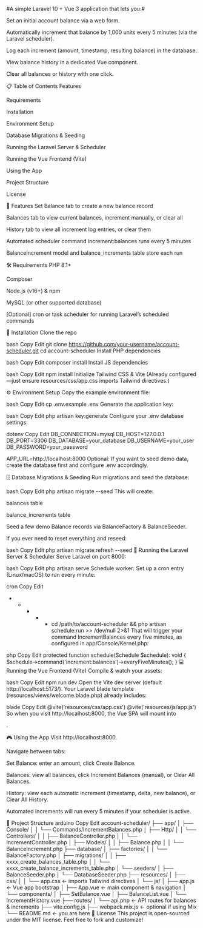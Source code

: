 #A simple Laravel 10 + Vue 3 application that lets you:#

Set an initial account balance via a web form.

Automatically increment that balance by 1,000 units every 5 minutes (via the Laravel scheduler).

Log each increment (amount, timestamp, resulting balance) in the database.

View balance history in a dedicated Vue component.

Clear all balances or history with one click.

📋 Table of Contents
Features

Requirements

Installation

Environment Setup

Database Migrations & Seeding

Running the Laravel Server & Scheduler

Running the Vue Frontend (Vite)

Using the App

Project Structure

License

🚀 Features
Set Balance tab to create a new balance record

Balances tab to view current balances, increment manually, or clear all

History tab to view all increment log entries, or clear them

Automated scheduler command increment:balances runs every 5 minutes

BalanceIncrement model and balance_increments table store each run

🛠 Requirements
PHP 8.1+

Composer

Node.js (v16+) & npm

MySQL (or other supported database)

[Optional] cron or task scheduler for running Laravel’s scheduled commands

🔧 Installation
Clone the repo

bash
Copy
Edit
git clone https://github.com/your-username/account-scheduler.git
cd account-scheduler
Install PHP dependencies

bash
Copy
Edit
composer install
Install JS dependencies

bash
Copy
Edit
npm install
Initialize Tailwind CSS & Vite
(Already configured—just ensure resources/css/app.css imports Tailwind directives.)

⚙️ Environment Setup
Copy the example environment file:

bash
Copy
Edit
cp .env.example .env
Generate the application key:

bash
Copy
Edit
php artisan key:generate
Configure your .env database settings:

dotenv
Copy
Edit
DB_CONNECTION=mysql
DB_HOST=127.0.0.1
DB_PORT=3306
DB_DATABASE=your_database
DB_USERNAME=your_user
DB_PASSWORD=your_password

APP_URL=http://localhost:8000
Optional: If you want to seed demo data, create the database first and configure .env accordingly.

🗄 Database Migrations & Seeding
Run migrations and seed the database:

bash
Copy
Edit
php artisan migrate --seed
This will create:

balances table

balance_increments table

Seed a few demo Balance records via BalanceFactory & BalanceSeeder.

If you ever need to reset everything and reseed:

bash
Copy
Edit
php artisan migrate:refresh --seed
🏃 Running the Laravel Server & Scheduler
Serve Laravel on port 8000:

bash
Copy
Edit
php artisan serve
Schedule worker:
Set up a cron entry (Linux/macOS) to run every minute:

cron
Copy
Edit
* * * * * cd /path/to/account-scheduler && php artisan schedule:run >> /dev/null 2>&1
That will trigger your command IncrementBalances every five minutes, as configured in app/Console/Kernel.php:

php
Copy
Edit
protected function schedule(Schedule $schedule): void
{
    $schedule->command('increment:balances')->everyFiveMinutes();
}
💻 Running the Vue Frontend (Vite)
Compile & watch your assets:

bash
Copy
Edit
npm run dev
Open the Vite dev server (default http://localhost:5173/).
Your Laravel blade template (resources/views/welcome.blade.php) already includes:

blade
Copy
Edit
@vite('resources/css/app.css')
@vite('resources/js/app.js')
So when you visit http://localhost:8000, the Vue SPA will mount into <div id="app"></div>.

🎮 Using the App
Visit http://localhost:8000.

Navigate between tabs:

Set Balance: enter an amount, click Create Balance.

Balances: view all balances, click Increment Balances (manual), or Clear All Balances.

History: view each automatic increment (timestamp, delta, new balance), or Clear All History.

Automated increments will run every 5 minutes if your scheduler is active.

📁 Project Structure
arduino
Copy
Edit
account-scheduler/
├── app/
│   ├── Console/
│   │   └── Commands/IncrementBalances.php
│   ├── Http/
│   │   └── Controllers/
│   │       ├── BalanceController.php
│   │       └── IncrementController.php
│   ├── Models/
│   │   ├── Balance.php
│   │   └── BalanceIncrement.php
├── database/
│   ├── factories/
│   │   └── BalanceFactory.php
│   ├── migrations/
│   │   ├── xxxx_create_balances_table.php
│   │   └── xxxx_create_balance_increments_table.php
│   └── seeders/
│       ├── BalanceSeeder.php
│       └── DatabaseSeeder.php
├── resources/
│   ├── css/
│   │   └── app.css          ← imports Tailwind directives
│   └── js/
│       ├── app.js           ← Vue app bootstrap
│       ├── App.vue          ← main component & navigation
│       └── components/
│           ├── SetBalance.vue
│           ├── BalanceList.vue
│           └── IncrementHistory.vue
├── routes/
│   └── api.php              ← API routes for balances & increments
├── vite.config.js
├── webpack.mix.js           ← optional if using Mix
└── README.md                ← you are here
📝 License
This project is open-sourced under the MIT license. Feel free to fork and customize!